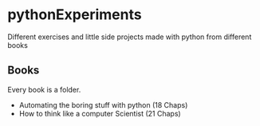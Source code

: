 # pythonExperiments
Different exercises and little side projects made with python from different books

## Books

Every book is a folder.

- Automating the boring stuff with python (18 Chaps)
- How to think like a computer Scientist (21 Chaps)
